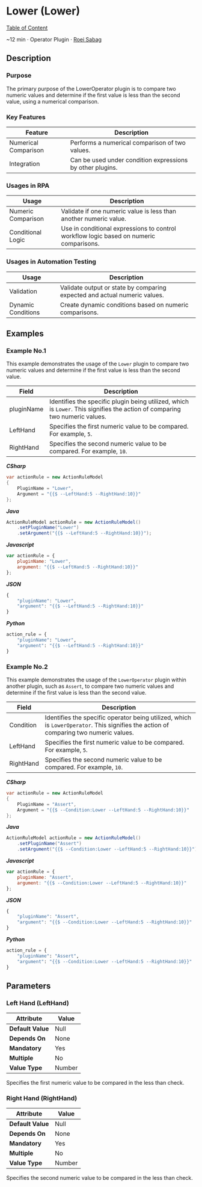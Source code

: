 # Lower (Lower)

[Table of Content](../Home.md)  

~12 min · Operator Plugin · [Roei Sabag](https://www.linkedin.com/in/roei-sabag-247aa18/)

## Description

### Purpose

The primary purpose of the LowerOperator plugin is to compare two numeric values and determine if the first value is less than the second value, using a numerical comparison.

### Key Features

| Feature              | Description                                               |
|----------------------|-----------------------------------------------------------|
| Numerical Comparison | Performs a numerical comparison of two values.            |
| Integration          | Can be used under condition expressions by other plugins. |

### Usages in RPA

| Usage              | Description                                                                            |
|--------------------|----------------------------------------------------------------------------------------|
| Numeric Comparison | Validate if one numeric value is less than another numeric value.                      |
| Conditional Logic  | Use in conditional expressions to control workflow logic based on numeric comparisons. |

### Usages in Automation Testing

| Usage              | Description                                                               |
|--------------------|---------------------------------------------------------------------------|
| Validation         | Validate output or state by comparing expected and actual numeric values. |
| Dynamic Conditions | Create dynamic conditions based on numeric comparisons.                   |

## Examples

### Example No.1

This example demonstrates the usage of the `Lower` plugin to compare two numeric values and determine if the first value is less than the second value.

| Field      | Description                                                                                                                 |
|------------|-----------------------------------------------------------------------------------------------------------------------------|
| pluginName | Identifies the specific plugin being utilized, which is `Lower`. This signifies the action of comparing two numeric values. |
| LeftHand   | Specifies the first numeric value to be compared. For example, `5`.                                                         |
| RightHand  | Specifies the second numeric value to be compared. For example, `10`.                                                       |

_**CSharp**_

```csharp
var actionRule = new ActionRuleModel
{
    PluginName = "Lower",
    Argument = "{{$ --LeftHand:5 --RightHand:10}}"
};
```

_**Java**_

```java
ActionRuleModel actionRule = new ActionRuleModel()
    .setPluginName("Lower")
    .setArgument("{{$ --LeftHand:5 --RightHand:10}}");
```

_**Javascript**_

```js
var actionRule = {
    pluginName: "Lower",
    argument: "{{$ --LeftHand:5 --RightHand:10}}"
};
```

_**JSON**_

```js
{
    "pluginName": "Lower",
    "argument": "{{$ --LeftHand:5 --RightHand:10}}"
}
```

_**Python**_

```python
action_rule = {
    "pluginName": "Lower",
    "argument": "{{$ --LeftHand:5 --RightHand:10}}"
}
```
### Example No.2

This example demonstrates the usage of the `LowerOperator` plugin within another plugin, such as `Assert`, to compare two numeric values and determine if the first value is less than the second value.

| Field     | Description                                                                                                                           |
|-----------|---------------------------------------------------------------------------------------------------------------------------------------|
| Condition | Identifies the specific operator being utilized, which is `LowerOperator`. This signifies the action of comparing two numeric values. |
| LeftHand  | Specifies the first numeric value to be compared. For example, `5`.                                                                   |
| RightHand | Specifies the second numeric value to be compared. For example, `10`.                                                                 |

_**CSharp**_

```csharp
var actionRule = new ActionRuleModel
{
    PluginName = "Assert",
    Argument = "{{$ --Condition:Lower --LeftHand:5 --RightHand:10}}"
};
```

_**Java**_

```java
ActionRuleModel actionRule = new ActionRuleModel()
    .setPluginName("Assert")
    .setArgument("{{$ --Condition:Lower --LeftHand:5 --RightHand:10}}");
```

_**Javascript**_

```js
var actionRule = {
    pluginName: "Assert",
    argument: "{{$ --Condition:Lower --LeftHand:5 --RightHand:10}}"
};
```

_**JSON**_

```js
{
    "pluginName": "Assert",
    "argument": "{{$ --Condition:Lower --LeftHand:5 --RightHand:10}}"
}
```

_**Python**_

```python
action_rule = {
    "pluginName": "Assert",
    "argument": "{{$ --Condition:Lower --LeftHand:5 --RightHand:10}}"
}
```

## Parameters

### Left Hand (LeftHand)

| Attribute         | Value             |
|-------------------|-------------------|
| **Default Value** | Null              |
| **Depends On**    | None              |
| **Mandatory**     | Yes               |
| **Multiple**      | No                |
| **Value Type**    | Number            |

Specifies the first numeric value to be compared in the less than check.

### Right Hand (RightHand)

| Attribute         | Value             |
|-------------------|-------------------|
| **Default Value** | Null              |
| **Depends On**    | None              |
| **Mandatory**     | Yes               |
| **Multiple**      | No                |
| **Value Type**    | Number            |

Specifies the second numeric value to be compared in the less than check.
